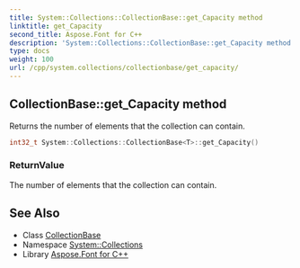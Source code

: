```yaml
---
title: System::Collections::CollectionBase::get_Capacity method
linktitle: get_Capacity
second_title: Aspose.Font for C++
description: 'System::Collections::CollectionBase::get_Capacity method. Returns the number of elements that the collection can contain in C++.'
type: docs
weight: 100
url: /cpp/system.collections/collectionbase/get_capacity/
---
```

## CollectionBase::get_Capacity method


Returns the number of elements that the collection can contain.

```cpp
int32_t System::Collections::CollectionBase<T>::get_Capacity()
```


### ReturnValue

The number of elements that the collection can contain.

## See Also

* Class [CollectionBase](../)
* Namespace [System::Collections](../../)
* Library [Aspose.Font for C++](../../../)
